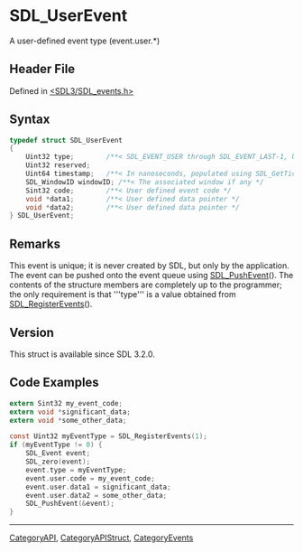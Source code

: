 # SDL_UserEvent

A user-defined event type (event.user.*)

## Header File

Defined in [<SDL3/SDL_events.h>](https://github.com/libsdl-org/SDL/blob/main/include/SDL3/SDL_events.h)

## Syntax

```c
typedef struct SDL_UserEvent
{
    Uint32 type;        /**< SDL_EVENT_USER through SDL_EVENT_LAST-1, Uint32 because these are not in the SDL_EventType enumeration */
    Uint32 reserved;
    Uint64 timestamp;   /**< In nanoseconds, populated using SDL_GetTicksNS() */
    SDL_WindowID windowID; /**< The associated window if any */
    Sint32 code;        /**< User defined event code */
    void *data1;        /**< User defined data pointer */
    void *data2;        /**< User defined data pointer */
} SDL_UserEvent;
```

## Remarks

This event is unique; it is never created by SDL, but only by the
application. The event can be pushed onto the event queue using
[SDL_PushEvent](SDL_PushEvent)(). The contents of the structure members are
completely up to the programmer; the only requirement is that '''type''' is
a value obtained from [SDL_RegisterEvents](SDL_RegisterEvents)().

## Version

This struct is available since SDL 3.2.0.

## Code Examples

```c
extern Sint32 my_event_code;
extern void *significant_data;
extern void *some_other_data;

const Uint32 myEventType = SDL_RegisterEvents(1);
if (myEventType != 0) {
    SDL_Event event;
    SDL_zero(event);
    event.type = myEventType;
    event.user.code = my_event_code;
    event.user.data1 = significant_data;
    event.user.data2 = some_other_data;
    SDL_PushEvent(&event);
}
```

----
[CategoryAPI](CategoryAPI), [CategoryAPIStruct](CategoryAPIStruct), [CategoryEvents](CategoryEvents)

